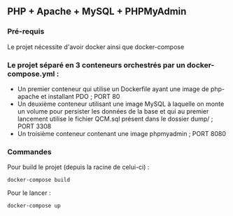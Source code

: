 ## PHP + Apache + MySQL + PHPMyAdmin

### Pré-requis

Le projet nécessite d'avoir docker ainsi que docker-compose

### Le projet séparé en 3 conteneurs orchestrés par un docker-compose.yml :
* Un premier conteneur qui utilise un Dockerfile ayant une image de php-apache et installant PDO ; PORT 80
* Un deuxième conteneur utilisant une image MySQL à laquelle on monte un volume pour persister les données de la base et qui au premier lancement utilise le fichier QCM.sql présent dans le dossier dump/ ; PORT 3308
* Un troisième conteneur contenant une image phpmyadmin ; PORT 8080

### Commandes

Pour build le projet (depuis la racine de celui-ci) :
```
docker-compose build
```

Pour le lancer :
```
docker-compose up
```
